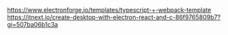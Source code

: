 https://www.electronforge.io/templates/typescript-+-webpack-template
https://itnext.io/create-desktop-with-electron-react-and-c-86f9765809b7?gi=507ba06b1c3a
